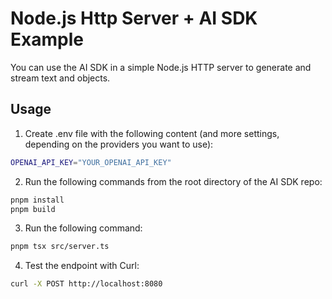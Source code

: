 # Node.js Http Server + AI SDK Example

You can use the AI SDK in a simple Node.js HTTP server to generate and stream text and objects.

## Usage

1. Create .env file with the following content (and more settings, depending on the providers you want to use):

```sh
OPENAI_API_KEY="YOUR_OPENAI_API_KEY"
```

2. Run the following commands from the root directory of the AI SDK repo:

```sh
pnpm install
pnpm build
```

3. Run the following command:

```sh
pnpm tsx src/server.ts
```

4. Test the endpoint with Curl:

```sh
curl -X POST http://localhost:8080
```
